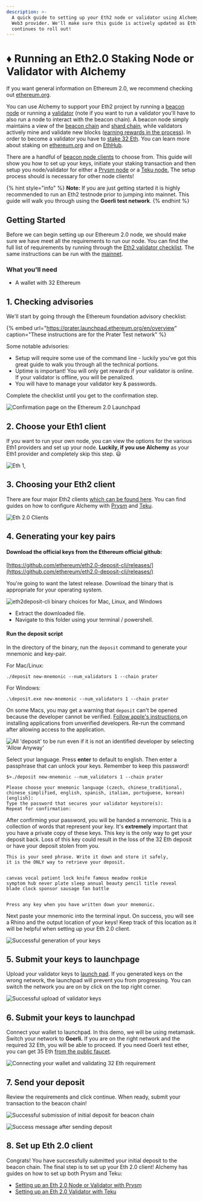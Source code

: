 ```yaml
---
description: >-
  A quick guide to setting up your Eth2 node or validator using Alchemy as your
  Web3 provider. We'll make sure this guide is actively updated as Eth 2.0
  continues to roll out!
---
```


# ♦️ Running an Eth2.0 Staking Node or Validator with Alchemy

If you want general information on Ethereum 2.0, we recommend checking out [ethereum.org](https://ethereum.org/en/eth2/).

You can use Alchemy to support your Eth2 project by running a [beacon node](https://ethereum.org/en/eth2/get-involved/#clients) or running a [validator](https://ethereum.org/en/eth2/staking/#gatsby-focus-wrapper) \(note if you want to run a validator you'll have to also run a node to interact with the beacon chain\). A beacon node simply maintains a view of the [beacon chain](https://ethereum.org/en/eth2/beacon-chain/) and [shard chain](https://ethereum.org/en/eth2/shard-chains/), while validators actively mine and validate new blocks \([earning rewards in the process](https://ethereum.org/en/eth2/staking/)\). In order to become a validator you have to [stake 32 Eth](https://launchpad.ethereum.org/overview). You can learn more about staking on [ethereum.org](https://ethereum.org/en/eth2/staking/) and on [EthHub](https://docs.ethhub.io/ethereum-roadmap/ethereum-2.0/proof-of-stake/).

There are a handful of [beacon node clients](https://ethereum.org/en/eth2/get-involved/#clients) to choose from. This guide will show you how to set up your keys, initiate your staking transaction and then setup you node/validator for either a [Prysm node](https://docs.alchemy.com/alchemy/guides/running-an-eth2-node-with-alchemy/setting-up-an-eth-2.0-node-or-validator-with-prysm) or a [Teku node.](https://docs.alchemy.com/alchemy/guides/running-an-eth2-node-with-alchemy/setting-up-an-eth-2.0-node-or-validator-with-prysm/~/settings/integrations) The setup process should is necessary for other node clients!

{% hint style="info" %}
**Note:** If you are just getting started it is highly recommended to run an Eth2 testnode prior to jumping into mainnet. This guide will walk you through using the **Goerli test network**.
{% endhint %}

## Getting Started

Before we can begin setting up our Ethereum 2.0 node, we should make sure we have meet all the requirements to run our node. You can find the full list of requirements by running through the [Eth2 validator checklist](https://launchpad.ethereum.org/en/checklist). The same instructions can be run with the [mainnet](https://launchpad.ethereum.org/en/).

### What you'll need

* A wallet with 32 Ethereum 

## 1. Checking advisories

We'll start by going through the Ethereum foundation advisory checklist: 

{% embed url="https://prater.launchpad.ethereum.org/en/overview" caption="These instructions are for the Prater Test network" %}

Some notable advisories:

* Setup will require some use of the command line - luckily you've got this great guide to walk you through all the technical portions. 
* Uptime is important! You will only get rewards if your validator is online. If your validator is offline, you will be penalized.
* You will have to manage your validator key & passwords.

Complete the checklist until you get to the confirmation step.

![Confirmation page on the Ethereum 2.0 Launchpad](../../.gitbook/assets/screen-shot-2021-08-25-at-5.12.13-pm.png)

## 2. Choose your Eth1 client

If you want to run your own node, you can view the options for the various Eth1 providers and set up your node. **Luckily, if you use Alchemy** as your Eth1 provider and completely skip this step. 😃

![Eth 1,](../../.gitbook/assets/image%20%2833%29.png)

## 3. Choosing your Eth2 client

There are four major Eth2 clients [which can be found here](https://ethereum.org/en/eth2/get-involved/#clients). You can find guides on how to configure Alchemy with [Prysm](https://docs.alchemy.com/alchemy/guides/running-an-eth2-node-with-alchemy/setting-up-an-eth-2.0-node-or-validator-with-prysm) and [Teku](https://docs.alchemy.com/alchemy/guides/running-an-eth2-node-with-alchemy/setting-up-an-eth-2.0-validator-with-teku/).

![Eth 2.0 Clients](../../.gitbook/assets/image%20%2829%29.png)

## 4. Generating your key pairs

#### Download the official keys from the Ethereum official github:

[https://github.com/ethereum/eth2.0-deposit-cli/releases/](https://github.com/ethereum/eth2.0-deposit-cli/releases/)

You're going to want the latest release. Download the binary that is appropriate for your operating system. 

![eth2deposit-cli binary choices for Mac, Linux, and Windows](../../.gitbook/assets/choose-package.jpg)

* Extract the downloaded file.
* Navigate to this folder using your terminal / powershell.

#### Run the deposit script

In the directory of the binary, run the `deposit` command to generate your mnemonic and key-pair.

For Mac/Linux:

```
./deposit new-mnemonic --num_validators 1 --chain prater
```

For Windows:

```
.\deposit.exe new-mnemonic --num_validators 1 --chain prater
```

On some Macs, you may get a warning that `deposit` can't be opened because the developer cannot be verified. [Follow apple's instructions ](https://support.apple.com/en-us/HT202491)on installing applications from unverified developers. Re-run the command after allowing access to the application.

![All &apos;deposit&apos; to be run even if it is not an identified developer by selecting &apos;Allow Anyway&apos;](../../.gitbook/assets/image%20%2837%29.png)

Select your language. Press **enter** to default to english. Then enter a passphrase that can unlock your keys. Remember to keep this password!

```text
$>./deposit new-mnemonic --num_validators 1 --chain prater

Please choose your mnemonic language (czech, chinese_traditional, chinese_simplified, english, spanish, italian, portuguese, korean) [english]:
Type the password that secures your validator keystore(s):
Repeat for confirmation:
```

After confirming your password, you will be handed a mnemonic. This is a collection of words that represent your key. It's **extremely** important that you have a private copy of these keys. This key is the only way to get your deposit back. Loss of this key could result in the loss of the 32 Eth deposit or have your deposit stolen from you. 

```text
This is your seed phrase. Write it down and store it safely, 
it is the ONLY way to retrieve your deposit.


canvas vocal patient lock knife famous meadow rookie 
symptom hub never plate sleep annual beauty pencil title reveal 
blade clock sponsor sausage fan battle


Press any key when you have written down your mnemonic.
```

Next paste your mnemonic into the terminal input. On success, you will see a Rhino and the output location of your keys! Keep track of this location as it will be helpful when setting up your Eth 2.0 client.

![Successful generation of your keys](../../.gitbook/assets/image%20%2831%29.png)

## 5. Submit your keys to launchpage

Upload your validator keys to  [launch pad](https://prater.launchpad.ethereum.org/en/upload-deposit-data). If you generated keys on the wrong network, the launchpad will prevent you from progressing. You can switch the network you are on by click on the top right corner.

![Successful upload of validator keys](../../.gitbook/assets/screen-shot-2021-08-25-at-5.56.12-pm.png)

## 6. Submit your keys to launchpad

Connect your wallet to launchpad. In this demo, we will be using metamask. Switch your network to **Goerli.** If you are on the right network and the required 32 Eth, you will be able to proceed. If you need Goerli test ether, you can get 35 Eth [from the public faucet](https://faucet.goerli.mudit.blog/). 

![Connecting your wallet and validating 32 Eth requirement](../../.gitbook/assets/image%20%2838%29.png)

##  **7. Send your deposit**

Review the requirements and click continue. When ready, submit your transaction to the beacon chain!

![Successful submission of initial deposit for beacon chain](../../.gitbook/assets/image%20%2835%29.png)

![Success message after sending deposit](../../.gitbook/assets/image%20%2839%29.png)

## 8. Set up Eth 2.0 client 

Congrats! You have successfully submitted your initial deposit to the beacon chain. The final step is to set up your Eth 2.0 client! Alchemy has guides on how to set up both Prysm and Teku:

* [Setting up an Eth 2.0 Node or Validator with Prysm ](https://docs.alchemy.com/alchemy/guides/running-an-eth2-node-with-alchemy/setting-up-an-eth-2.0-node-or-validator-with-prysm)
* [Setting up an Eth 2.0 Validator with Teku](https://docs.alchemy.com/alchemy/guides/running-an-eth2-node-with-alchemy/setting-up-an-eth-2.0-validator-with-teku)





